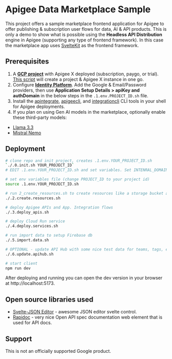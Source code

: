 # Apigee Data Marketplace Sample
This project offers a sample marketplace frontend application for Apigee to offer publishing & subscription user flows for data, AI & API products. This is only a demo to show what is possible using the **Headless API Distribution** engine in Apigee (supporting any type of frontend framework). In this case the marketplace app uses [SvelteKit](https://svelte.dev/) as the frontend framework.

## Prerequisites
1. A [**GCP project**](https://console.cloud.google.com/) with Apigee X deployed (subscription, paygo, or trial). [This script](https://github.com/api-integration-samples/apigee-integration-quickstart) will create a project & Apigee X instance in one go.
2. Configure [**Identity Platform**](https://console.cloud.google.com/customer-identity). Add the Google & Email/Password providers, then use **Application Setup Details > apiKey and authDomain** in the below steps in the `.1.env.PROJECT_ID.sh` file.
3. Install the [apintegrate](https://github.com/apintegrate/apintegrate), [apigeecli](https://github.com/apigee/apigeecli), and [integrationcli](https://github.com/GoogleCloudPlatform/application-integration-management-toolkit) CLI tools in your shell for Apigee deployments.
4. If you plan on using Gen AI models in the marketplace, optionally enable these third-party models:
- [Llama 3.3](https://console.cloud.google.com/vertex-ai/publishers/meta/model-garden/llama-3.3-70b-instruct-maas)
- [Mistral Nemo](https://console.cloud.google.com/vertex-ai/publishers/mistralai/model-garden/mistral-nemo)

## Deployment
```sh
# clone repo and init project, creates .1.env.YOUR_PROJECT_ID.sh
`./.0.init.sh YOUR_PROJECT_ID`
# EDIT .1.env.YOUR_PROJECT_ID.sh and set variables. Set INTENRAL_DOMAINS to the domains of users who should be considered internal, add your email account as ADMIN_EMAIL.

# set env variables file (change PROJECT_ID to your project id)
source .1.env.YOUR_PROJECT_ID.sh

# run 2_create_resources.sh to create resources like a storage bucket and Apigee KVMs
./.2.create.resources.sh

# deploy Apigee APIs and App. Integration flows
./.3.deploy_apis.sh

# deploy Cloud Run service
./.4.deploy.services.sh

# run import data to setup Firebase db
./.5.import.data.sh

# OPTIONAL - update API Hub with some nice test data for teams, tags, etc..
./.6.update.apihub.sh

# start client
npm run dev
```

After deploying and running you can open the dev version in your browser at http://localhost:5173.

## Open source libraries used
- [Svelte-JSON Editor](https://github.com/josdejong/svelte-jsoneditor) - awesome JSON editor svelte control.
- [Rapidoc](https://rapidocweb.com/) - very nice Open API spec documentation web element that is used for API docs.

## Support
This is not an officially supported Google product.